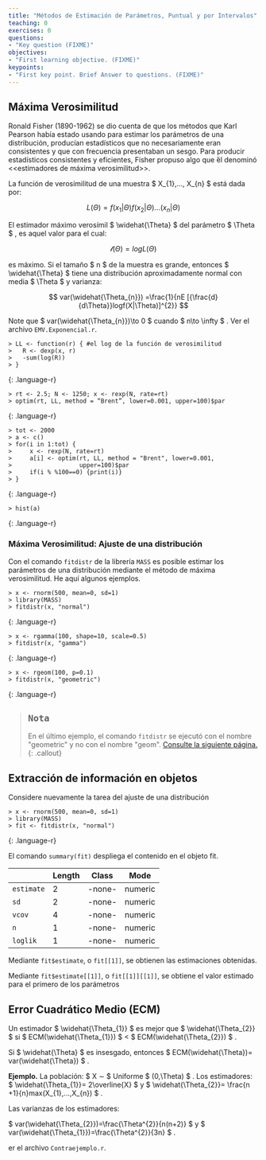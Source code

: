 ```yaml
---
title: "Métodos de Estimación de Parámetros, Puntual y por Intervalos"
teaching: 0
exercises: 0
questions:
- "Key question (FIXME)"
objectives:
- "First learning objective. (FIXME)"
keypoints:
- "First key point. Brief Answer to questions. (FIXME)"
---
```


## Máxima Verosimilitud

Ronald Fisher (1890-1962) se dio cuenta de que los métodos que Karl Pearson había estado usando para estimar los parámetros de una distribución, producían estadísticos
que no necesariamente eran consistentes y que con frecuencia presentaban un sesgo. Para producir estadísticos consistentes y eficientes, Fisher propuso algo que
́él denominó <<estimadores de máxima verosimilitud>>.

La función de verosimilitud de una muestra $ X_{1},..., X_{n} $ está dada por: 

$$ L(\Theta)= f(x_{1}|\Theta)f(x_{2}|\Theta)...(x_{n}|\Theta) $$ 

El estimador máximo verosímil $ \widehat{\Theta} $ del parámetro $ \Theta $ , es aquel valor para el cual:

$$ \mathscr{l}(\Theta)= log L(\Theta) $$

es máximo. Si el tamaño  $ n $  de la muestra es grande, entonces $ \widehat{\Theta} $ tiene una distribución aproximadamente normal con media $ \Theta $ y varianza:

$$ var(\widehat{\Theta_{n}}) =\frac{1}{nE [{\frac{d}{d\Theta}}logf(X|\Theta)]^{2}} $$

Note que $ var(\widehat{\Theta_{n}})\to 0 $ cuando $ n\to \infty $ . Ver el archivo `EMV.Exponencial.r`.

~~~
> LL <- function(r) { #el log de la función de verosimilitud
>   R <- dexp(x, r)
>   -sum(log(R))
> }
~~~
{: .language-r}

~~~
> rt <- 2.5; N <- 1250; x <- rexp(N, rate=rt)
> optim(rt, LL, method = “Brent”, lower=0.001, upper=100)$par
~~~
{: .language-r}

~~~
> tot <- 2000
> a <- c()
> for(i in 1:tot) {
>     x <- rexp(N, rate=rt)
>     a[i] <- optim(rt, LL, method = "Brent", lower=0.001,
>                   upper=100)$par
>     if(i % %100==0) {print(i)}
> }
~~~
{: .language-r}

~~~
> hist(a)
~~~
{: .language-r}

### Máxima Verosimilitud: Ajuste de una distribución

Con el comando `fitdistr` de la librería `MASS` es posible estimar los parámetros de una distribución mediante el método de máxima verosimilitud. He aquí algunos ejemplos.

~~~
> x <- rnorm(500, mean=0, sd=1)
> library(MASS)
> fitdistr(x, "normal")
~~~
{: .language-r}

~~~
> x <- rgamma(100, shape=10, scale=0.5)
> fitdistr(x, "gamma")
~~~
{: .language-r}

~~~
> x <- rgeom(100, p=0.1)
> fitdistr(x, "geometric")
~~~
{: .language-r}

> ## `Nota`
> En el último ejemplo, el comando `fitdistr` se ejecutó con el nombre "geometric" y no con el nombre "geom".
> [Consulte la siguiente página.](https://stat.ethz.ch/R-manual/R-devel/library/MASS/html/fitdistr.html)
{: .callout}

## Extracción de información en objetos

Considere nuevamente la tarea del ajuste de una distribución

~~~
> x <- rnorm(500, mean=0, sd=1)
> library(MASS)
> fit <- fitdistr(x, "normal")
~~~
{: .language-r}

El comando `summary(fit)` despliega el contenido en el objeto fit.

|            | Length | Class  | Mode    |
|------------|--------|--------|---------|
| `estimate` | 2      | -none- | numeric |
| `sd`       | 2      | -none- | numeric |
| `vcov`     | 4      | -none- | numeric |
| `n`        | 1      | -none- | numeric |
| `loglik`   | 1      | -none- | numeric |

Mediante `fit$estimate`, o `fit[[1]]`, se obtienen las estimaciones obtenidas.

Mediante `fit$estimate[[1]]`, o `fit[[1]][[1]]`, se obtiene el valor estimado para el primero de los parámetros

## Error Cuadrático Medio (ECM)

Un estimador $ \widehat{\Theta_{1}} $ es mejor que $ \widehat{\Theta_{2}} $ si $ ECM(\widehat{\Theta_{1}}) $ < $ ECM(\widehat{\Theta_{2}}) $ .

Si $ \widehat{\Theta} $ es insesgado, entonces $ ECM(\widehat{\Theta})= var(\widehat{\Theta}) $ .

**Ejemplo.** La población: $ X ∼ $ Uniforme $ (0,\Theta) $ . Los estimadores: $ \widehat{\Theta_{1}}= 2\overline{X} $ y $ \widehat{\Theta_{2}}= \frac{n +1}{n}max(X_{1},...,X_{n}) $ .

Las varianzas de los estimadores:

$ var(\widehat{\Theta_{2}})=\frac{\Theta^{2}}{n(n+2)} $ y $ var(\widehat{\Theta_{1}})=\frac{\Theta^{2}}{3n} $ .

er el archivo `Contraejemplo.r`.
